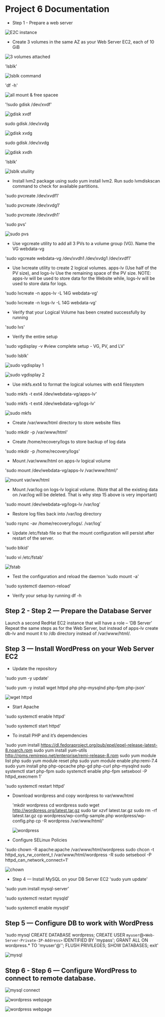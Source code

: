 # Project 6 Documentation

- Step 1 - Prepare a web server

![E2C instance](./images/2%20E2c%20instance.png)

- Create 3 volumes in the same AZ as your Web Server EC2, each of 10 GiB

![3 volumes attached](./images/3%20volume%20created.png)

'lsblk'

![lsblk command](./images/lsblk%20first.png)

'df -h'

![all mount & free spacee](./images/df%20-h.png)

'!sudo gdisk /dev/xvdf'

![gdisk xvdf](./images/sudo%20gdisk%20%3Adev%3Axvdf.png)

sudo gdisk /dev/xvdg

![gdisk xvdg](./images/sudo%20gdisk%20%3Adev%3Axvdg.png)

sudo gdisk /dev/xvdg

![gdisk xvdh](./images/sudo%20gdisk%20%3Adev%3Axvdh.png)

'lsblk'

![lsblk utuility](./images/lsblk%20web%20server.png)

- Install lvm2 package using sudo yum install lvm2. Run sudo lvmdiskscan command to check for available partitions.

'sudo pvcreate /dev/xvdf1'

'sudo pvcreate /dev/xvdg1'

'sudo pvcreate /dev/xvdh1'

'sudo pvs'

![sudo pvs](./images/sudo%20pvs.png)

- Use vgcreate utility to add all 3 PVs to a volume group (VG). Name the VG webdata-vg

'sudo vgcreate webdata-vg /dev/xvdh1 /dev/xvdg1 /dev/xvdf1'

- Use lvcreate utility to create 2 logical volumes. apps-lv (Use half of the PV size), and logs-lv Use the remaining space of the PV size. NOTE: apps-lv will be used to store data for the Website while, logs-lv will be used to store data for logs.

'sudo lvcreate -n apps-lv -L 14G webdata-vg'

'sudo lvcreate -n logs-lv -L 14G webdata-vg'

- Verify that your Logical Volume has been created successfully by running 

'sudo lvs'

- Verify the entire setup 

'sudo vgdisplay -v #view complete setup - VG, PV, and LV'

'sudo lsblk'

![sudo vgdisplay 1](./images/sudo%20vgdisplay%3Asudo%20lsblk.png)

![sudo vgdisplay 2](./images/sudo%20vgdisplay%3Asudo%20lsblk%202.png)

- Use mkfs.ext4 to format the logical volumes with ext4 filesystem

'sudo mkfs -t ext4 /dev/webdata-vg/apps-lv'

'sudo mkfs -t ext4 /dev/webdata-vg/logs-lv'

![sudo mkfs](./images/sudo%20mkfs%20-t.png)

- Create /var/www/html directory to store website files

'sudo mkdir -p /var/www/html'

- Create /home/recovery/logs to store backup of log data

'sudo mkdir -p /home/recovery/logs'

- Mount /var/www/html on apps-lv logical volume

'sudo mount /dev/webdata-vg/apps-lv /var/www/html/'

![mount var/ww/html](./images/sudo%20mount%20%3Adev.png)

- Mount /var/log on logs-lv logical volume. (Note that all the existing data on /var/log will be deleted. That is why step 15 above is very
important)

'sudo mount /dev/webdata-vg/logs-lv /var/log'

- Restore log files back into /var/log directory

'sudo rsync -av /home/recovery/logs/. /var/log'

- Update /etc/fstab file so that the mount configuration will persist after restart of the server.

'sudo blkid'

'sudo vi /etc/fstab'

![fstab](./images/fstab%20.png)

- Test the configuration and reload the daemon
 'sudo mount -a'

 'sudo systemctl daemon-reload'

 - Verify your setup by running df -h

 ## Step 2 - Step 2 — Prepare the Database Server
Launch a second RedHat EC2 instance that will have a role – ‘DB Server’
Repeat the same steps as for the Web Server, but instead of apps-lv create db-lv and mount it to /db directory instead of /var/www/html/.

## Step 3 — Install WordPress on your Web Server EC2

- Update the repository

'sudo yum -y update'

'sudo yum -y install wget httpd php php-mysqlnd php-fpm php-json'

![wget httpd](./images/wget%20httpd%20php.png)

- Start Apache

'sudo systemctl enable httpd'

'sudo systemctl start httpd'

- To install PHP and it’s depemdencies

'sudo yum install https://dl.fedoraproject.org/pub/epel/epel-release-latest-8.noarch.rpm
sudo yum install yum-utils http://rpms.remirepo.net/enterprise/remi-release-8.rpm
sudo yum module list php
sudo yum module reset php
sudo yum module enable php:remi-7.4
sudo yum install php php-opcache php-gd php-curl php-mysqlnd
sudo systemctl start php-fpm
sudo systemctl enable php-fpm
setsebool -P httpd_execmem 1'

'sudo systemctl restart httpd'

- Download wordpress and copy wordpress to var/www/html
  
  'mkdir wordpress
  cd   wordpress
  sudo wget http://wordpress.org/latest.tar.gz
  sudo tar xzvf latest.tar.gz
  sudo rm -rf latest.tar.gz
  cp wordpress/wp-config-sample.php wordpress/wp-config.php
  cp -R wordpress /var/www/html/'

  ![wordpress](./images/mkdir%20wordpress.png)

 - Configure SELinux Policies
  
  'sudo chown -R apache:apache /var/www/html/wordpress
  sudo chcon -t httpd_sys_rw_content_t /var/www/html/wordpress -R
  sudo setsebool -P httpd_can_network_connect=1'

![chown](./images/chcon%20httpd.png)

  - Step 4 — Install MySQL on your DB Server EC2
'sudo yum update'

'sudo yum install mysql-server'

'sudo systemctl restart mysqld'

'sudo systemctl enable mysqld'

## Step 5 — Configure DB to work with WordPress

'sudo mysql
CREATE DATABASE wordpress;
CREATE USER `myuser`@`<Web-Server-Private-IP-Address>` IDENTIFIED BY 'mypass';
GRANT ALL ON wordpress.* TO 'myuser'@'<Web-Server-Private-IP-Address>';
FLUSH PRIVILEGES;
SHOW DATABASES;
exit'

![mysql](./images/start%20mysq%20in%20db.png)

## Step 6 - Step 6 — Configure WordPress to connect to remote database.

![mysql connect](./images/sud%20mysql%3Amysql%20u%20root%20p.png)

![wordpress webpage](./images/Wordpress%20final.png)

![wordpress webpage](./images/wordpress%20finl.png)


